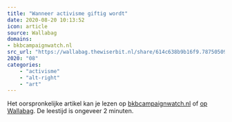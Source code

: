 ```yaml
---
title: "Wanneer activisme giftig wordt"
date: 2020-08-20 10:13:52
icon: article
source: Wallabag
domains:
- bkbcampaignwatch.nl
src_url: "https://wallabag.thewiserbit.nl/share/614c638b9b16f9.78750509"
2020: "08"
categories:
    - "activisme"
    - "alt-right"
    - "art"
---
```

Het oorspronkelijke artikel kan je lezen op [bkbcampaignwatch.nl](https://bkbcampaignwatch.nl/wanneer-activisme-giftig-wordt/) of [op Wallabag](https://wallabag.thewiserbit.nl/share/614c638b9b16f9.78750509). De leestijd is ongeveer 2 minuten.